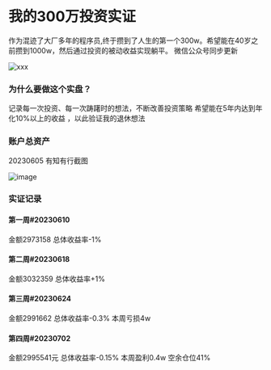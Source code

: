 # 我的300万投资实证


作为混迹了大厂多年的程序员,终于攒到了人生的第一个300w。希望能在40岁之前攒到1000w，然后通过投资的被动收益实现躺平。
微信公众号同步更新

![xxx](https://github.com/touzishizheng/300w_in_stock_market/assets/136185373/896716a0-9517-4def-8d7f-e8a3b34570c2)

### 为什么要做这个实盘？
  记录每一次投资、每一次踌躇时的想法，不断改善投资策略
  希望能在5年内达到年化10%以上的收益 ，以此验证我的退休想法

### 账户总资产
20230605
有知有行截图

![image](https://github.com/touzishizheng/300w_in_stock_market/assets/136185373/63fe0983-48b7-423d-8c0e-aaedcac8b966)


### 实证记录

#### 第一周#20230610 
金额2973158    总体收益率-1%
#### 第二周#20230618
金额3032359    总体收益率+1%
#### 第三周#20230624
金额2991662    总体收益率-0.3%  本周亏损4w
#### 第四周#20230702
金额2995541元  总体收益率-0.15%  本周盈利0.4w 空余仓位41%
